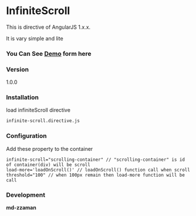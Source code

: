 # InfiniteScroll
This is directive of AngularJS 1.x.x.

It is vary simple and lite

### You Can See [Demo] form here
### Version
1.0.0

### Installation
load infiniteScroll directive

```sh
infinite-scroll.directive.js
```
### Configuration
Add these property to the container
```
infinite-scroll="scrolling-container" // "scrolling-container" is id of container(div) will be scroll
load-more='loadOnScroll()' // loadOnScroll() function call when scroll
threshold="100" // when 100px remain then load-more function will be call
```

### Development
**md-zzaman**

   [Demo]: <https://mdzzaman.github.io/InfiniteScroll/index.html>
  

